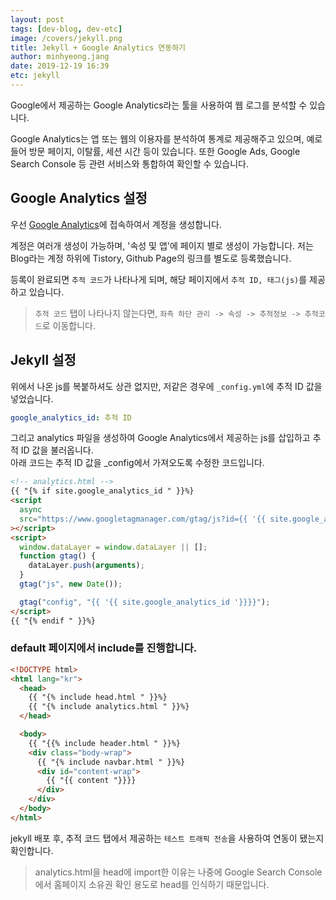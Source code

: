 ```yaml
---
layout: post
tags: [dev-blog, dev-etc]
image: /covers/jekyll.png
title: Jekyll + Google Analytics 연동하기
author: minhyeong.jang
date: 2019-12-19 16:39
etc: jekyll
---
```


Google에서 제공하는 Google Analytics라는 툴을 사용하여 웹 로그를 분석할 수 있습니다.

Google Analytics는 앱 또는 웹의 이용자를 분석하여 통계로 제공해주고 있으며, 예로들어 방문 페이지, 이탈률, 세션 시간 등이 있습니다. 또한 Google Ads, Google Search Console 등 관련 서비스와 통합하여 확인할 수 있습니다.

## Google Analytics 설정

우선 [Google Analytics](https://analytics.google.com/)에 접속하여서 계정을 생성합니다.

계정은 여러개 생성이 가능하며, '속성 및 앱'에 페이지 별로 생성이 가능합니다. 저는 Blog라는 계정 하위에 Tistory, Github Page의 링크를 별도로 등록했습니다.

등록이 완료되면 `추적 코드`가 나타나게 되며, 해당 페이지에서 `추적 ID, 태그(js)`를 제공하고 있습니다.

> `추적 코드` 탭이 나타나지 않는다면, `좌측 하단 관리 -> 속성 -> 추적정보 -> 추적코드`로 이동합니다.

## Jekyll 설정

위에서 나온 js를 복붙하셔도 상관 없지만, 저같은 경우에 `_config.yml`에 추적 ID 값을 넣었습니다.

```yml
google_analytics_id: 추적 ID
```

그리고 analytics 파일을 생성하여 Google Analytics에서 제공하는 js를 삽입하고 추적 ID 값을 불러옵니다.  
아래 코드는 추적 ID 값을 _config에서 가져오도록 수정한 코드입니다.

```html
<!-- analytics.html -->
{{ "{% if site.google_analytics_id " }}%}
<script
  async
  src="https://www.googletagmanager.com/gtag/js?id={{ '{{ site.google_analytics_id '}}}}"
></script>
<script>
  window.dataLayer = window.dataLayer || [];
  function gtag() {
    dataLayer.push(arguments);
  }
  gtag("js", new Date());

  gtag("config", "{{ '{{ site.google_analytics_id '}}}}");
</script>
{{ "{% endif " }}%}
```

### default 페이지에서 include를 진행합니다.

```html
<!DOCTYPE html>
<html lang="kr">
  <head>
    {{ "{% include head.html " }}%}
    {{ "{% include analytics.html " }}%}
  </head>

  <body>
    {{ "{{% include header.html " }}%}
    <div class="body-wrap">
      {{ "{% include navbar.html " }}%}
      <div id="content-wrap">
        {{ "{{ content "}}}}
      </div>
    </div>
  </body>
</html>
```

jekyll 배포 후, 추적 코드 탭에서 제공하는 `테스트 트래픽 전송`을 사용하여 연동이 됐는지 확인합니다.

> analytics.html을 head에 import한 이유는 나중에 Google Search Console에서 홈페이지 소유권 확인 용도로 head를 인식하기 때문입니다.